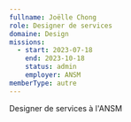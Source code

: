 ```yaml
---
fullname: Joëlle Chong
role: Designer de services
domaine: Design
missions:
  - start: 2023-07-18
    end: 2023-10-18
    status: admin
    employer: ANSM
memberType: autre
---
```


Designer de services à l'ANSM
